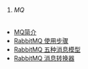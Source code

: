 1. ###### MQ
-  [MQ简介][mq]
-  [RabbitMQ 使用步骤][RabbitMQ1]
-  [RabbitMQ 五种消息模型][RabbitMQ2]
-  [RabbitMQ 消息转换器][RabbitMQ3]


[mq]: https://fgq233.github.io/md/java/mq
[RabbitMQ1]: https://fgq233.github.io/md/java/RabbitMQ1
[RabbitMQ2]: https://fgq233.github.io/md/java/RabbitMQ2
[RabbitMQ3]: https://fgq233.github.io/md/java/RabbitMQ3
 
 
